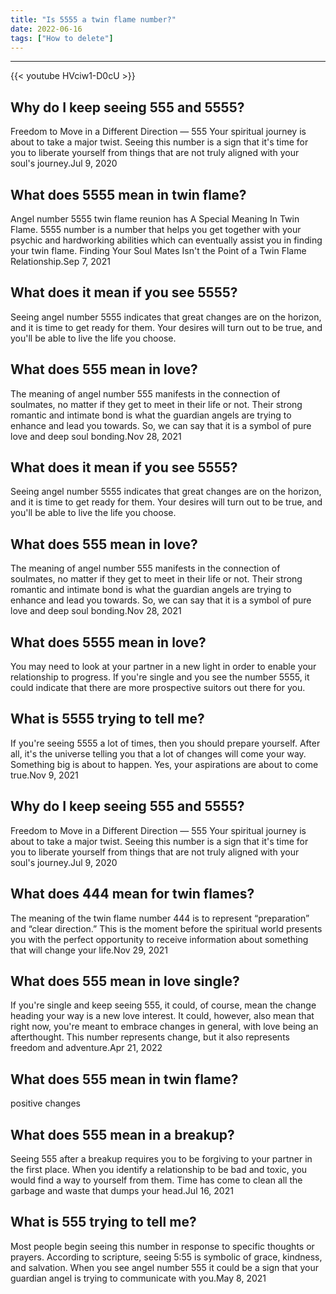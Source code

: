 ```yaml
---
title: "Is 5555 a twin flame number?"
date: 2022-06-16
tags: ["How to delete"]
---
```


---
{{< youtube HVciw1-D0cU >}}
## Why do I keep seeing 555 and 5555?
Freedom to Move in a Different Direction — 555 Your spiritual journey is about to take a major twist. Seeing this number is a sign that it's time for you to liberate yourself from things that are not truly aligned with your soul's journey.Jul 9, 2020

## What does 5555 mean in twin flame?
Angel number 5555 twin flame reunion has A Special Meaning In Twin Flame. 5555 number is a number that helps you get together with your psychic and hardworking abilities which can eventually assist you in finding your twin flame. Finding Your Soul Mates Isn't the Point of a Twin Flame Relationship.Sep 7, 2021

## What does it mean if you see 5555?
Seeing angel number 5555 indicates that great changes are on the horizon, and it is time to get ready for them. Your desires will turn out to be true, and you'll be able to live the life you choose.

## What does 555 mean in love?
The meaning of angel number 555 manifests in the connection of soulmates, no matter if they get to meet in their life or not. Their strong romantic and intimate bond is what the guardian angels are trying to enhance and lead you towards. So, we can say that it is a symbol of pure love and deep soul bonding.Nov 28, 2021

## What does it mean if you see 5555?
Seeing angel number 5555 indicates that great changes are on the horizon, and it is time to get ready for them. Your desires will turn out to be true, and you'll be able to live the life you choose.

## What does 555 mean in love?
The meaning of angel number 555 manifests in the connection of soulmates, no matter if they get to meet in their life or not. Their strong romantic and intimate bond is what the guardian angels are trying to enhance and lead you towards. So, we can say that it is a symbol of pure love and deep soul bonding.Nov 28, 2021

## What does 5555 mean in love?
You may need to look at your partner in a new light in order to enable your relationship to progress. If you're single and you see the number 5555, it could indicate that there are more prospective suitors out there for you.

## What is 5555 trying to tell me?
If you're seeing 5555 a lot of times, then you should prepare yourself. After all, it's the universe telling you that a lot of changes will come your way. Something big is about to happen. Yes, your aspirations are about to come true.Nov 9, 2021

## Why do I keep seeing 555 and 5555?
Freedom to Move in a Different Direction — 555 Your spiritual journey is about to take a major twist. Seeing this number is a sign that it's time for you to liberate yourself from things that are not truly aligned with your soul's journey.Jul 9, 2020

## What does 444 mean for twin flames?
The meaning of the twin flame number 444 is to represent “preparation” and “clear direction.” This is the moment before the spiritual world presents you with the perfect opportunity to receive information about something that will change your life.Nov 29, 2021

## What does 555 mean in love single?
If you're single and keep seeing 555, it could, of course, mean the change heading your way is a new love interest. It could, however, also mean that right now, you're meant to embrace changes in general, with love being an afterthought. This number represents change, but it also represents freedom and adventure.Apr 21, 2022

## What does 555 mean in twin flame?
positive changes

## What does 555 mean in a breakup?
Seeing 555 after a breakup requires you to be forgiving to your partner in the first place. When you identify a relationship to be bad and toxic, you would find a way to yourself from them. Time has come to clean all the garbage and waste that dumps your head.Jul 16, 2021

## What is 555 trying to tell me?
Most people begin seeing this number in response to specific thoughts or prayers. According to scripture, seeing 5:55 is symbolic of grace, kindness, and salvation. When you see angel number 555 it could be a sign that your guardian angel is trying to communicate with you.May 8, 2021

